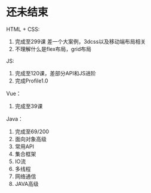 # 还未结束

HTML + CSS:
1. 完成至299课 差一个大案例，3dcss以及移动端布局相关
2. 不理解什么是flex布局，grid布局

JS:
1. 完成至120课，差部分API和JS进阶
2. 完成Profile1.0

Vue：
1. 完成至39课



Java：
1. 完成至69/200
2. 面向对象高级
3. 常用API
4. 集合框架
5. IO流
6. 多线程
7. 网络通信
8. JAVA高级